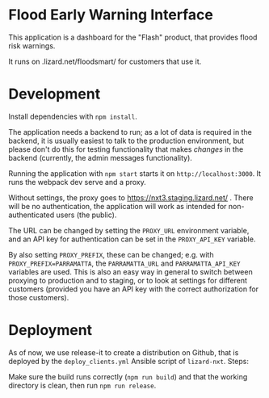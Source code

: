 # Flood Early Warning Interface

This application is a dashboard for the "Flash" product, that provides
flood risk warnings.

It runs on <customer>.lizard.net/floodsmart/ for customers that use it.


# Development

Install dependencies with `npm install`.

The application needs a backend to run; as a lot of data is required
in the backend, it is usually easiest to talk to the production
environment, but please don't do this for testing functionality that
makes *changes* in the backend (currently, the admin messages
functionality).

Running the application with `npm start` starts it on
`http://localhost:3000`. It runs the webpack dev serve and a proxy.

Without settings, the proxy goes to https://nxt3.staging.lizard.net/
. There will be no authentication, the application will work as
intended for non-authenticated users (the public).

The URL can be changed by setting the `PROXY_URL` environment variable,
and an API key for authentication can be set in the `PROXY_API_KEY` variable.

By also setting `PROXY_PREFIX`, these can be changed; e.g. with
`PROXY_PREFIX=PARRAMATTA`, the `PARRAMATTA_URL` and
`PARRAMATTA_API_KEY` variables are used. This is also an easy way in
general to switch between proxying to production and to staging, or to look at
settings for different customers (provided you have an API key with the correct
authorization for those customers).


# Deployment

As of now, we use release-it to create a distribution on Github, that is deployed
by the `deploy_clients.yml` Ansible script of `lizard-nxt`. Steps:

Make sure the build runs correctly (`npm run build`) and that the
working directory is clean, then run `npm run release`.
